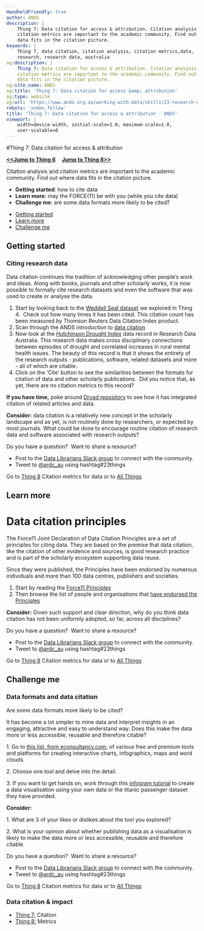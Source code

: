 ```yaml
---
HandheldFriendly: true
author: ANDS
description: |
    Thing 7: Data citation for access & attribution. Citation analysis and
    citation metrics are important to the academic community. Find out where
    data fits in the citation picture.
keywords: |
    Thing 7, data citation, citation analysis, citation metrics,data,
    research, research data, australia
og:description: |
    Thing 7: Data citation for access & attribution. Citation analysis and
    citation metrics are important to the academic community. Find out where
    data fits in the citation picture.
og:site_name: ANDS
og:title: 'Thing 7: Data citation for access &amp; attribution'
og:type: website
og:url: 'https://www.ands.org.au/working-with-data/skills/23-research-data-things/all23/thing-7'
robots: 'index,follow'
title: 'Thing 7: Data citation for access & attribution - ANDS'
viewport: |
    width=device-width, initial-scale=1.0, maximum-scale=1.0,
    user-scalable=0
---
```

#Thing 7: Data citation for access & attribution

**[&lt;&lt;Jump to Thing 6](thing-6.md) &nbsp; &nbsp; [Jump to Thing 8&gt;&gt;](thing-8.md)**

Citation analysis and citation metrics are important to the academic
community. Find out where data fits in the citation picture.

-   **Getting started**: how to cite data
-   **Learn more**: may the FORCE(11) be with you (while you cite data)
-   **Challenge me**: are some data formats more likely to be cited?


* [Getting started](#getting-started)
* [Learn more](#learn-more)
* [Challenge me](#challenge-me)

## Getting started 

### Citing research data

Data citation continues the tradition of acknowledging other people’s
work and ideas. Along with books, journals and other scholarly works, it
is now possible to formally cite research datasets and even the software
that was used to create or analyse the data.

1.  Start by looking back to the [Weddell Seal
    dataset](https://researchdata.ands.org.au/measuring-effects-human-leptonychotes-weddellii/699460 "Wendell seal dataset")
    we explored in Thing 4.  Check out how many times it has been cited.
    This citation count has been measured by Thomson Reuters Data
    Citation Index product.
2.  Scan through the ANDS introduction to [data
    citation](https://www.ands.org.au/working-with-data/citation-and-identifiers/data-citation "data citation")
3.  Now look at the [Hutchinson Drought
    Index](https://researchdata.ands.org.au/monthly-drought-australia-drought-index/61872 "Hutchinson drought index")
    data record in Research Data Australia. This research data makes
    cross disciplinary connections between episodes of drought and
    correlated increases in rural mental health issues. The beauty of
    this record is that it shows the entirety of the research outputs -
    publications, software, related datasets and more - all of which are
    citable.
4.  Click on the ‘Cite’ button to see the similarities between the
    formats for citation of data and other scholarly publications.  Did
    you notice that, as yet, there are no citation metrics to this
    record?

**If you have time,** poke around [Dryad
repository](http://datadryad.org) to see how it has integrated citation
of related articles and data.

**Consider:** data citation is a relatively new concept in the scholarly
landscape and as yet, is not routinely done by researchers, or expected
by most journals. What could be done to encourage routine citation of
research data and software associated with research outputs?


Do you have a question?  Want to share a resource?
- Post to the [Data Librarians Slack group](https://tiny.cc/data-librarians) to connect with the community.
- Tweet to [@ardc_au](https://twitter.com/ARDC_AU) using hashtag#23things

Go to [Thing 8](thing-8.md)
Citation metrics for data or to [All Things](index.md)

## Learn more

# Data citation principles


The Force11 Joint Declaration of Data Citation Principles are a set of
principles for citing data. They are based on the premise that data
citation, like the citation of other evidence and sources, is good
research practice and is part of the scholarly ecosystem supporting data
reuse.

Since they were published, the Principles have been endorsed by numerous
individuals and more than 100 data centres, publishers and societies.

1.  Start by reading the [Force11
    Principles](https://www.force11.org/group/joint-declaration-data-citation-principles-final)
2.  Then browse the list of people and organisations that [have endorsed
    the Principles](https://www.force11.org/datacitation/endorsements)

**Consider:** Given such support and clear direction, why do you think
data citation has not been uniformly adopted, so far, across all
disciplines?

Do you have a question?  Want to share a resource?
- Post to the [Data Librarians Slack group](https://tiny.cc/data-librarians) to connect with the community.
- Tweet to [@ardc_au](https://twitter.com/ARDC_AU) using hashtag#23things

Go to [Thing 8](thing-8.md)
Citation metrics for data or to [All Things](index.md)

## Challenge me 

### Data formats and data citation

Are some data formats more likely to be cited?

It has become a lot simpler to mine data and interpret insights in an
engaging, attractive and easy to understand way. Does this make the data
more or less accessible, reusable and therefore citable?

1\. Go to [this list, from
econsultancy.com](https://econsultancy.com/blog/66131-17-visualisation-tools-to-make-your-data-beautiful/),
of various free and premium tools and platforms for creating interactive
charts, infographics, maps and word clouds.

2\. Choose one tool and delve into the detail.

3\. If you want to get hands on, work through this [infogram
tutorial](https://support.infogram.com/hc/en-us/articles/203063586-Video-tutorial-Get-started-with-Infogram- "getting started with infogram")
to create a data visualisation using your own data or the titanic
passenger dataset they have provided.

**Consider:**

1\. What are 3 of your likes or dislikes about the tool you explored?

2\. What is your opinion about whether publishing data as a visualisation
is likely to make the data more or less accessible, reusable and
therefore citable.


Do you have a question?  Want to share a resource?
- Post to the [Data Librarians Slack group](https://tiny.cc/data-librarians) to connect with the community.
- Tweet to [@ardc_au](https://twitter.com/ARDC_AU) using hashtag#23things

Go to [Thing 8](thing-8.md)
Citation metrics for data or to [All Things](index.md)

### Data citation & impact

-   [Thing 7:](thing-7.md) Citation
-   [Thing 8:](thing-8.md) Metrics
